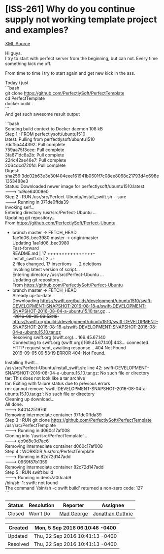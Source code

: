 # [ISS-261] Why do you continue supply not working template project and examples? 

[XML Source](./xml/ISS-261.xml)
<p><p>Hi guys. <br/>
I try to start with perfect server from the beginning, but can not. Every time something kick me off. </p>

<p>From time to time i try to start again and get new kick in the ass.</p>

<p>Today i just <br/>
```bash<br/>
git clone <a href="https://github.com/PerfectlySoft/PerfectTemplate" class="external-link" rel="nofollow">https://github.com/PerfectlySoft/PerfectTemplate</a><br/>
cd PerfectTemplate<br/>
docker build .<br/>
```<br/>
And get such awesome result output</p>

<p>```bash<br/>
Sending build context to Docker daemon   108 kB<br/>
Step 1 : FROM perfectlysoft/ubuntu1510<br/>
latest: Pulling from perfectlysoft/ubuntu1510<br/>
7dcf5a444392: Pull complete<br/>
759aa75f3cee: Pull complete<br/>
3fa871dc8a2b: Pull complete<br/>
224c42ae46e7: Pull complete<br/>
2064dcd720fd: Pull complete<br/>
Digest: sha256:3dc02b63e3e30f404eee161941b0601f7c08ee8068c21793d4c698e1353488e3<br/>
Status: Downloaded newer image for perfectlysoft/ubuntu1510:latest<br/>
 ---&gt; 1c9ce64008e0<br/>
Step 2 : RUN /usr/src/Perfect-Ubuntu/install_swift.sh --sure<br/>
 ---&gt; Running in 371de0ffda39<br/>
Invoking self...<br/>
Entering directory /usr/src/Perfect-Ubuntu ...<br/>
Updating git repository...<br/>
From <a href="https://github.com/PerfectlySoft/Perfect-Ubuntu" class="external-link" rel="nofollow">https://github.com/PerfectlySoft/Perfect-Ubuntu</a></p>
<ul>
	<li>branch            master     -&gt; FETCH_HEAD<br/>
   1ae1d06..bec3980  master     -&gt; origin/master<br/>
Updating 1ae1d06..bec3980<br/>
Fast-forward<br/>
 README.md        | 17 ++++++++++++++++-<br/>
 install_swift.sh |  2 +-<br/>
 2 files changed, 17 insertions<img class="emoticon" src="http://jira.perfect.org:8080/images/icons/emoticons/add.png" height="16" width="16" align="absmiddle" alt="" border="0"/>, 2 deletions<img class="emoticon" src="http://jira.perfect.org:8080/images/icons/emoticons/forbidden.png" height="16" width="16" align="absmiddle" alt="" border="0"/><br/>
Invoking latest version of script...<br/>
Entering directory /usr/src/Perfect-Ubuntu ...<br/>
Updating git repository...<br/>
From <a href="https://github.com/PerfectlySoft/Perfect-Ubuntu" class="external-link" rel="nofollow">https://github.com/PerfectlySoft/Perfect-Ubuntu</a></li>
	<li>branch            master     -&gt; FETCH_HEAD<br/>
Already up-to-date.<br/>
Downloading <a href="https://swift.org/builds/development/ubuntu1510/swift-DEVELOPMENT-SNAPSHOT-2016-08-18-a/swift-DEVELOPMENT-SNAPSHOT-2016-08-04-a-ubuntu15.10.tar.gz" class="external-link" rel="nofollow">https://swift.org/builds/development/ubuntu1510/swift-DEVELOPMENT-SNAPSHOT-2016-08-18-a/swift-DEVELOPMENT-SNAPSHOT-2016-08-04-a-ubuntu15.10.tar.gz</a> ...<br/>
-<del>2016-09-05 09:53:18</del>-  <a href="https://swift.org/builds/development/ubuntu1510/swift-DEVELOPMENT-SNAPSHOT-2016-08-18-a/swift-DEVELOPMENT-SNAPSHOT-2016-08-04-a-ubuntu15.10.tar.gz" class="external-link" rel="nofollow">https://swift.org/builds/development/ubuntu1510/swift-DEVELOPMENT-SNAPSHOT-2016-08-18-a/swift-DEVELOPMENT-SNAPSHOT-2016-08-04-a-ubuntu15.10.tar.gz</a><br/>
Resolving swift.org (swift.org)... 169.45.67.140<br/>
Connecting to swift.org (swift.org)|169.45.67.140|:443... connected.<br/>
HTTP request sent, awaiting response... 404 Not Found<br/>
2016-09-05 09:53:19 ERROR 404: Not Found.</li>
</ul>


<p>Installing Swift...<br/>
/usr/src/Perfect-Ubuntu/install_swift.sh: line 42: swift-DEVELOPMENT-SNAPSHOT-2016-08-04-a-ubuntu15.10.tar.gz: No such file or directory<br/>
tar: This does not look like a tar archive<br/>
tar: Exiting with failure status due to previous errors<br/>
rm: cannot remove 'swift-DEVELOPMENT-SNAPSHOT-2016-08-04-a-ubuntu15.10.tar.gz': No such file or directory<br/>
Cleaning up download...<br/>
All done.<br/>
 ---&gt; 8401425197df<br/>
Removing intermediate container 371de0ffda39<br/>
Step 3 : RUN git clone <a href="https://github.com/PerfectlySoft/PerfectTemplate" class="external-link" rel="nofollow">https://github.com/PerfectlySoft/PerfectTemplate</a> /usr/src/PerfectTemplate<br/>
 ---&gt; Running in d060c17af008<br/>
Cloning into '/usr/src/PerfectTemplate'...<br/>
 ---&gt; eb9d8e3d7ac6<br/>
Removing intermediate container d060c17af008<br/>
Step 4 : WORKDIR /usr/src/PerfectTemplate<br/>
 ---&gt; Running in 82c72d147add<br/>
 ---&gt; 0969f87b1359<br/>
Removing intermediate container 82c72d147add<br/>
Step 5 : RUN swift build<br/>
 ---&gt; Running in dee57a00cab9<br/>
/bin/sh: 1: swift: not found<br/>
The command '/bin/sh -c swift build' returned a non-zero code: 127<br/>
```</p></p>





Status|Resolution|Reporter|Assignee
------|----------|--------|--------
Closed|Won't Do|[Mad George](george)|[Jonathan Guthrie]($jono)





Created|Mon, 5 Sep 2016 06:10:46 -0400
-------|--------------
Updated|Thu, 22 Sep 2016 10:41:13 -0400
Resolved|Thu, 22 Sep 2016 10:41:13 -0400




